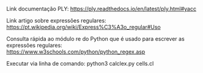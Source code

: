 Link documentação PLY: https://ply.readthedocs.io/en/latest/ply.html#yacc

Link artigo sobre expressões regulares: https://pt.wikipedia.org/wiki/Express%C3%A3o_regular#Uso

Consulta rápida ao módulo re do Python que é usado para escrever as expressões regulares: https://www.w3schools.com/python/python_regex.asp

Executar via linha de comando: python3 calclex.py cells.cl
